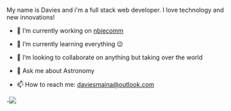 My name is Davies and i'm a full stack web developer. I love technology and new innovations!



- 🔭 I’m currently working on [nbiecomm](https://github.com/davies-maina/nbiEcomm)
- 🌱 I’m currently learning everything 😉
- 👯 I’m looking to collaborate on anything but taking over the world

- 💬 Ask me about Astronomy
- 📫 How to reach me: daviesmaina@outlook.com

-<img src="https://github-readme-stats.vercel.app/api?username=davies-maina&&show_icons=true&title_color=ffffff&icon_color=bb2acf&text_color=daf7dc&bg_color=151515">
